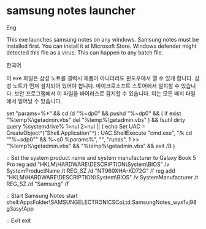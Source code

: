 # samsung notes launcher
Eng

This exe launches samsung notes on any windows.
Samsung notes must be installed first. You can install it at Microsoft Store.
Windows defender might detected this file as a virus. This can happen to any batch file.


한국어

이 exe 파일은 삼성 노트를 갤럭시 제품이 아니더라도 윈도우에서 열 수 있게 합니다.
삼성 노트가 먼저 설치되어 있어야 합니다. 마이크로소프트 스토어에서 설치할 수 있습니다.
보안 프로그램에서 이 파일을 바이러스로 감지할 수 있습니다. 이는 모든 배치 파일에서 일어날 수 있습니다.

set "params=%*" && cd /d "%~dp0" && pushd "%~dp0" && ( if exist "%temp%\getadmin.vbs" del "%temp%\getadmin.vbs" ) && fsutil dirty query %systemdrive% 1>nul 2>nul || (  echo Set UAC = CreateObject^("Shell.Application"^) : UAC.ShellExecute "cmd.exe", "/k cd ""%~sdp0"" && %~s0 %params%", "", "runas", 1 >> "%temp%\getadmin.vbs" && "%temp%\getadmin.vbs" && exit /B )

:: Set the system product name and system manufacturer to Galaxy Book 5 Pro
reg add "HKLM\HARDWARE\DESCRIPTION\System\BIOS" /v SystemProductName /t REG_SZ /d "NT960XHA-KD72G" /f
reg add "HKLM\HARDWARE\DESCRIPTION\System\BIOS" /v SystemManufacturer /t REG_SZ /d "Samsung" /f

:: Start Samsung Notes
start shell:AppsFolder\SAMSUNGELECTRONICSCoLtd.SamsungNotes_wyx1vj98g3asy!App

:: Exit
exit
